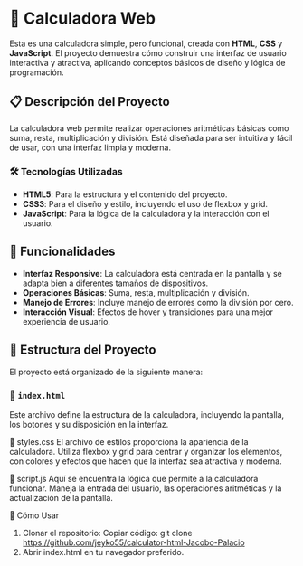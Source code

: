 # 🧮 Calculadora Web

Esta es una calculadora simple, pero funcional, creada con **HTML**, **CSS** y **JavaScript**. El proyecto demuestra cómo construir una interfaz de usuario interactiva y atractiva, aplicando conceptos básicos de diseño y lógica de programación.

## 📋 Descripción del Proyecto

La calculadora web permite realizar operaciones aritméticas básicas como suma, resta, multiplicación y división. Está diseñada para ser intuitiva y fácil de usar, con una interfaz limpia y moderna.

### 🛠️ Tecnologías Utilizadas

- **HTML5**: Para la estructura y el contenido del proyecto.
- **CSS3**: Para el diseño y estilo, incluyendo el uso de flexbox y grid.
- **JavaScript**: Para la lógica de la calculadora y la interacción con el usuario.

## 🚀 Funcionalidades

- **Interfaz Responsive**: La calculadora está centrada en la pantalla y se adapta bien a diferentes tamaños de dispositivos.
- **Operaciones Básicas**: Suma, resta, multiplicación y división.
- **Manejo de Errores**: Incluye manejo de errores como la división por cero.
- **Interacción Visual**: Efectos de hover y transiciones para una mejor experiencia de usuario.

## 📂 Estructura del Proyecto

El proyecto está organizado de la siguiente manera:


### 🔖 `index.html`

Este archivo define la estructura de la calculadora, incluyendo la pantalla, los botones y su disposición en la interfaz.

🎨 styles.css
El archivo de estilos proporciona la apariencia de la calculadora. Utiliza flexbox y grid para centrar y organizar los elementos, con colores y efectos que hacen que la interfaz sea atractiva y moderna.

🧠 script.js
Aquí se encuentra la lógica que permite a la calculadora funcionar. Maneja la entrada del usuario, las operaciones aritméticas y la actualización de la pantalla.

🎯 Cómo Usar
1. Clonar el repositorio:
Copiar código: git clone https://github.com/jeyko55/calculator-html-Jacobo-Palacio
2. Abrir index.html en tu navegador preferido.
